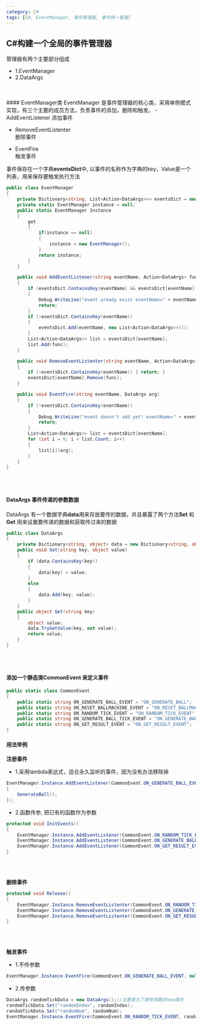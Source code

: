 ```yaml
---
category: C#
tags: [C#, EventManager, 事件管理器, 事件统一管理]
---
```

  



## C#构建一个全局的事件管理器  
  
管理器有两个主要部分组成

- 1.EventManager
- 2.DataArgs
<br />
<br />
#### EventManager类  
EventManager 是事件管理器的核心类，采用单例模式实现，有三个主要的成员方法，负责事件的添加，删除和触发。
- AddEventListener  
  添加事件  

- RemoveEventListenter  
  删除事件  

- EventFire  
  触发事件  


事件保存在一个字典**eventsDict**中, 以事件的名称作为字典的key，Value是一个列表，用来保存要触发执行方法  

```csharp
public class EventManager
{
    private Dictionary<string, List<Action<DataArgs>>> eventsDict = new Dictionary<string, List<Action<DataArgs>>>();
    private static EventManager instance = null;
    public static EventManager Instance
    {
        get
        {
            if(instance == null) 
            {
                instance = new EventManager();
            }
            return instance;
        }
    }

    public void AddEventListener(string eventName, Action<DataArgs> func)
    {
        if (eventsDict.ContainsKey(eventName) && eventsDict[eventName].Contains(func))
        {
            Debug.WriteLine("event aready exist eventName=" + eventName + ", func=" + func.Method.Name);
            return;
        }
        if (!eventsDict.ContainsKey(eventName))
        { 
            eventsDict.Add(eventName, new List<Action<DataArgs>>());
        }
        List<Action<DataArgs>> list = eventsDict[eventName];
        list.Add(func);
    }

    public void RemoveEventListenter(string eventName, Action<DataArgs> func)
    {
        if (!eventsDict.ContainsKey(eventName)) { return; }
        eventsDict[eventName].Remove(func);
    }

    public void EventFire(string eventName, DataArgs arg)
    {
        if (!eventsDict.ContainsKey(eventName))
        {
            Debug.WriteLine("event doesn't add yet! eventName=" + eventName);
            return;
        }
        List<Action<DataArgs>> list = eventsDict[eventName];
		for (int i = 0; i < list.Count; i++)
		{
            list[i](arg);
		}
    }
}
```
<br />
<br />

#### DataArgs 事件传递的参数数据
DataArgs 有一个数据字典**data**用来存放要传的数据，并且暴露了两个方法**Set** 和 **Get** 用来设置要传递的数据和获取传过来的数据  
```csharp
public class DataArgs
{
	private Dictionary<string, object> data = new Dictionary<string, object>();
	public void Set(string key, object value)
	{
		if (data.ContainsKey(key))
		{
			data[key] = value;
		}
		else
		{ 
			data.Add(key, value);
		}
	}
	public object Get(string key)
	{
		object value;
		data.TryGetValue(key, out value);
		return value;
	}
}
```
<br />
<br />

#### 添加一个静态类**CommonEvent** 来定义事件
``` csharp
public static class CommonEvent
{
    public static string ON_GENERATE_BALL_EVENT = "ON_GENERATE_BALL";
    public static string ON_RESET_BALLMACHINE_EVENT = "ON_RESET_BALLMACHINE";
    public static string ON_RANDOM_TICK_EVENT = "ON_RANDOM_TICK_EVENT";
    public static string ON_GENERATE_BALL_TICK_EVENT = "ON_GENERATE_BALL_TICK_EVENT";
    public static string ON_GET_RESULT_EVENT = "ON_GET_RESULT_EVENT";
}
```

#### 用法举例

**注册事件**   
- 1.采用lambda表达式，适合永久监听的事件，因为没有办法移除掉
```csharp
EventManager.Instance.AddEventListener(CommonEvent.ON_GENERATE_BALL_EVENT, (data) => 
{
	GenerateBall();
});
```

- 2.函数传参, 把已有的函数作为参数 

```csharp
protected void InitEvents()
{
    EventManager.Instance.AddEventListener(CommonEvent.ON_RANDOM_TICK_EVENT, this.OnRandomBallTick);
    EventManager.Instance.AddEventListener(CommonEvent.ON_GENERATE_BALL_TICK_EVENT, this.OnGenerateBallTick);
    EventManager.Instance.AddEventListener(CommonEvent.ON_GET_RESULT_EVENT, this.OnGetResult);
}
```
<br />
<br />


**删除事件**  
```csharp
protected void Release()
{
    EventManager.Instance.RemoveEventListenter(CommonEvent.ON_RANDOM_TICK_EVENT, this.OnRandomBallTick);
    EventManager.Instance.RemoveEventListenter(CommonEvent.ON_GENERATE_BALL_TICK_EVENT, this.OnGenerateBallTick);
    EventManager.Instance.RemoveEventListenter(CommonEvent.ON_GET_RESULT_EVENT, this.OnGetResult);
}
```
<br />
<br />

**触发事件**
- 1.不传参数
```csharp
EventManager.Instance.EventFire(CommonEvent.ON_GENERATE_BALL_EVENT, null);
```
- 2.传参数
```csharp
DataArgs randomTickData = new DataArgs();//主要是为了避免频繁的new操作
randomTickData.Set("randomIndex", randomIndex);
randomTickData.Set("randomNum", randomNum);
EventManager.Instance.EventFire(CommonEvent.ON_RANDOM_TICK_EVENT, randomTickData);
```
